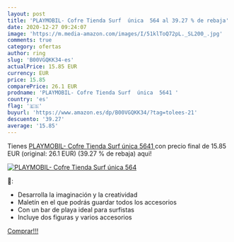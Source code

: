 ```yaml
---
layout: post
title: 'PLAYMOBIL- Cofre Tienda Surf  única  564 al 39.27 % de rebaja'
date: 2020-12-27 09:24:07
image: 'https://m.media-amazon.com/images/I/51klToQ72pL._SL200_.jpg'
comments: true
category: ofertas
author: ring
slug: 'B00VGQKK34-es'
actualPrice: 15.85 EUR
currency: EUR
price: 15.85
comparePrice: 26.1 EUR
prodname: 'PLAYMOBIL- Cofre Tienda Surf  única  5641 '
country: 'es'
flag: '🇪🇸'
buyurl: 'https://www.amazon.es/dp/B00VGQKK34/?tag=tolees-21'
descuento: '39.27'
average: '15.85'
---
```


Tienes [PLAYMOBIL- Cofre Tienda Surf  única  5641 ](https://www.amazon.es/dp/B00VGQKK34/?tag=tolees-21) con precio final de  15.85 EUR (original: 26.1 EUR) (39.27 %  de rebaja) aqui!

[![PLAYMOBIL- Cofre Tienda Surf  única  564](https://m.media-amazon.com/images/I/51klToQ72pL._SL200_.jpg)](https://www.amazon.es/dp/B00VGQKK34/?tag=tolees-21)

🔎:

- Desarrolla la imaginación y la creatividad
- Maletín en el que podrás guardar todos los accesorios
- Con un bar de playa ideal para surfistas
- Incluye dos figuras y varios accesorios

[Comprar!!!](https://www.amazon.es/dp/B00VGQKK34/?tag=tolees-21)
